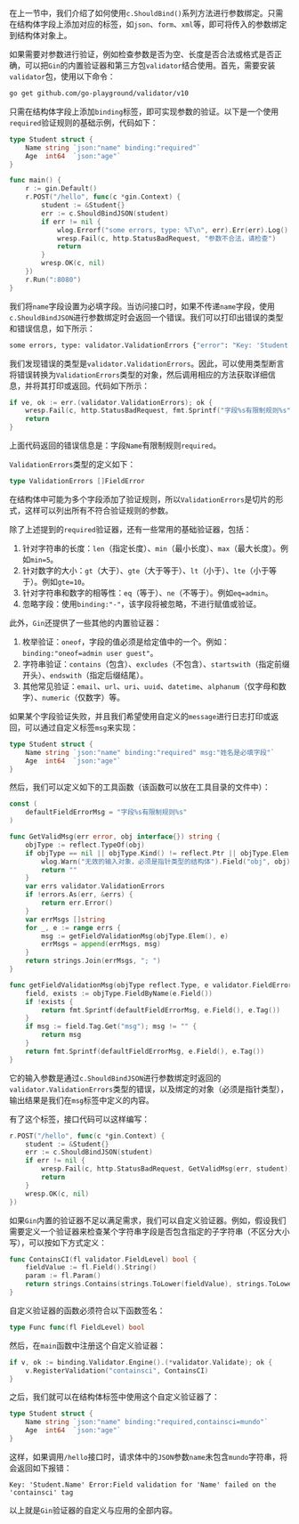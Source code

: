在上一节中，我们介绍了如何使用`c.ShouldBind()`系列方法进行参数绑定。只需在结构体字段上添加对应的标签，如`json`、`form`、`xml`等，即可将传入的参数绑定到结构体对象上。

如果需要对参数进行验证，例如检查参数是否为空、长度是否合法或格式是否正确，可以把`Gin`的内置验证器和第三方包`validator`结合使用。首先，需要安装`validator`包，使用以下命令：

```sh
go get github.com/go-playground/validator/v10
```

只需在结构体字段上添加`binding`标签，即可实现参数的验证。以下是一个使用`required`验证规则的基础示例，代码如下：

```go
type Student struct {
	Name string `json:"name" binding:"required"`
	Age  int64  `json:"age"`
}

func main() {
	r := gin.Default()
	r.POST("/hello", func(c *gin.Context) {
		student := &Student{}
		err := c.ShouldBindJSON(student)
		if err != nil {
			wlog.Errorf("some errors, type: %T\n", err).Err(err).Log()
			wresp.Fail(c, http.StatusBadRequest, "参数不合法，请检查")
            return
		}
        wresp.OK(c, nil)
	})
	r.Run(":8080")
}
```

我们将`name`字段设置为必填字段。当访问接口时，如果不传递`name`字段，使用`c.ShouldBindJSON`进行参数绑定时会返回一个错误。我们可以打印出错误的类型和错误信息，如下所示：

```sh
some errors, type: validator.ValidationErrors {"error": "Key: 'Student.Name' Error:Field validation for 'Name' failed on the 'required' tag"}
```

我们发现错误的类型是`validator.ValidationErrors`。因此，可以使用类型断言将错误转换为`ValidationErrors`类型的对象，然后调用相应的方法获取详细信息，并将其打印或返回。代码如下所示：

```go
if ve, ok := err.(validator.ValidationErrors); ok {
    wresp.Fail(c, http.StatusBadRequest, fmt.Sprintf("字段%s有限制规则%s", ve[0].Field(), ve[0].Tag()))
    return
}
```

上面代码返回的错误信息是：字段`Name`有限制规则`required`。

`ValidationErrors`类型的定义如下：

```go
type ValidationErrors []FieldError
```

在结构体中可能为多个字段添加了验证规则，所以`ValidationErrors`是切片的形式，这样可以列出所有不符合验证规则的参数。

除了上述提到的`required`验证器，还有一些常用的基础验证器，包括：

1. 针对字符串的长度：`len`（指定长度）、`min`（最小长度）、`max`（最大长度）。例如`min=5`。
2. 针对数字的大小：`gt`（大于）、`gte`（大于等于）、`lt`（小于）、`lte`（小于等于）。例如`gte=10`。
3. 针对字符串和数字的相等性：`eq`（等于）、`ne`（不等于）。例如`eq=admin`。
4. 忽略字段：使用`binding:"-"`，该字段将被忽略，不进行赋值或验证。

此外，`Gin`还提供了一些其他的内置验证器：

1. 枚举验证：`oneof`，字段的值必须是给定值中的一个。例如：`binding:"oneof=admin user guest"`。
2. 字符串验证：`contains`（包含）、`excludes`（不包含）、`startswith`（指定前缀开头）、`endswith`（指定后缀结尾）。
3. 其他常见验证：`email`、`url`、`uri`、`uuid`、`datetime`、`alphanum`（仅字母和数字）、`numeric`（仅数字）等。

如果某个字段验证失败，并且我们希望使用自定义的`message`进行日志打印或返回，可以通过自定义标签`msg`来实现：

```go
type Student struct {
	Name string `json:"name" binding:"required" msg:"姓名是必填字段"`
	Age  int64  `json:"age"`
}
```

然后，我们可以定义如下的工具函数（该函数可以放在工具目录的文件中）：

```go
const (
	defaultFieldErrorMsg = "字段%s有限制规则%s"
)

func GetValidMsg(err error, obj interface{}) string {
	objType := reflect.TypeOf(obj)
	if objType == nil || objType.Kind() != reflect.Ptr || objType.Elem().Kind() != reflect.Struct {
		wlog.Warn("无效的输入对象，必须是指针类型的结构体").Field("obj", obj).Log()
		return ""
	}
	var errs validator.ValidationErrors
	if !errors.As(err, &errs) {
		return err.Error()
	}
	var errMsgs []string
	for _, e := range errs {
		msg := getFieldValidationMsg(objType.Elem(), e)
		errMsgs = append(errMsgs, msg)
	}
	return strings.Join(errMsgs, "; ")
}

func getFieldValidationMsg(objType reflect.Type, e validator.FieldError) string {
	field, exists := objType.FieldByName(e.Field())
	if !exists {
		return fmt.Sprintf(defaultFieldErrorMsg, e.Field(), e.Tag())
	}
	if msg := field.Tag.Get("msg"); msg != "" {
		return msg
	}
	return fmt.Sprintf(defaultFieldErrorMsg, e.Field(), e.Tag())
}
```

它的输入参数是通过`c.ShouldBindJSON`进行参数绑定时返回的`validator.ValidationErrors`类型的错误，以及绑定的对象（必须是指针类型），输出结果是我们在`msg`标签中定义的内容。

有了这个标签，接口代码可以这样编写：

```go
r.POST("/hello", func(c *gin.Context) {
    student := &Student{}
    err := c.ShouldBindJSON(student)
    if err != nil {
        wresp.Fail(c, http.StatusBadRequest, GetValidMsg(err, student))
        return
    }
    wresp.OK(c, nil)
})
```

如果`Gin`内置的验证器不足以满足需求，我们可以自定义验证器。例如，假设我们需要定义一个验证器来检查某个字符串字段是否包含指定的子字符串（不区分大小写），可以按如下方式定义：

```go
func ContainsCI(fl validator.FieldLevel) bool {
	fieldValue := fl.Field().String()
	param := fl.Param()
	return strings.Contains(strings.ToLower(fieldValue), strings.ToLower(param))
}
```

自定义验证器的函数必须符合以下函数签名：

```go
type Func func(fl FieldLevel) bool
```

然后，在`main`函数中注册这个自定义验证器：

```go
if v, ok := binding.Validator.Engine().(*validator.Validate); ok {
    v.RegisterValidation("containsci", ContainsCI)
}
```

之后，我们就可以在结构体标签中使用这个自定义验证器了：

```go
type Student struct {
	Name string `json:"name" binding:"required,containsci=mundo"`
	Age  int64  `json:"age"`
}
```

这样，如果调用`/hello`接口时，请求体中的`JSON`参数`name`未包含`mundo`字符串，将会返回如下报错：

```
Key: 'Student.Name' Error:Field validation for 'Name' failed on the 'containsci' tag
```

以上就是`Gin`验证器的自定义与应用的全部内容。